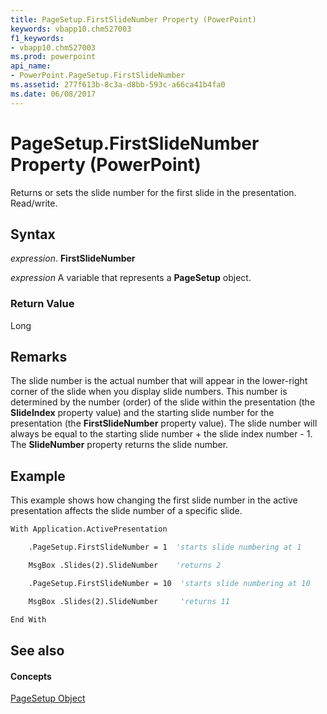 ```yaml
---
title: PageSetup.FirstSlideNumber Property (PowerPoint)
keywords: vbapp10.chm527003
f1_keywords:
- vbapp10.chm527003
ms.prod: powerpoint
api_name:
- PowerPoint.PageSetup.FirstSlideNumber
ms.assetid: 277f613b-8c3a-d8bb-593c-a66ca41b4fa0
ms.date: 06/08/2017
---
```



# PageSetup.FirstSlideNumber Property (PowerPoint)

Returns or sets the slide number for the first slide in the presentation. Read/write.


## Syntax

 _expression_. **FirstSlideNumber**

 _expression_ A variable that represents a **PageSetup** object.


### Return Value

Long


## Remarks

The slide number is the actual number that will appear in the lower-right corner of the slide when you display slide numbers. This number is determined by the number (order) of the slide within the presentation (the **SlideIndex** property value) and the starting slide number for the presentation (the **FirstSlideNumber** property value). The slide number will always be equal to the starting slide number + the slide index number - 1. The **SlideNumber** property returns the slide number.


## Example

This example shows how changing the first slide number in the active presentation affects the slide number of a specific slide.


```vb
With Application.ActivePresentation

    .PageSetup.FirstSlideNumber = 1  'starts slide numbering at 1

    MsgBox .Slides(2).SlideNumber    'returns 2

    .PageSetup.FirstSlideNumber = 10  'starts slide numbering at 10

    MsgBox .Slides(2).SlideNumber     'returns 11

End With
```


## See also


#### Concepts


[PageSetup Object](pagesetup-object-powerpoint.md)

